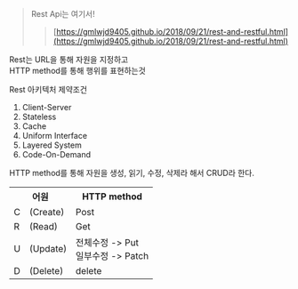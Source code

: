 >  Rest Api는 여기서!
>  >[https://gmlwjd9405.github.io/2018/09/21/rest-and-restful.html](https://gmlwjd9405.github.io/2018/09/21/rest-and-restful.html)  

Rest는 URL을 통해 자원을 지정하고  
HTTP method를 통해 행위를 표현하는것

Rest 아키텍처 제약조건
1. Client-Server
2. Stateless
3. Cache
4. Uniform Interface
5. Layered System  
6. Code-On-Demand


HTTP method를 통해 자원을 생성, 읽기, 수정, 삭제라 해서 CRUD라 한다.
<table>
    <tr>
        <th colspan="2">어원</th>
        <th>HTTP method</th>
    </tr>
    <tr>
        <td>C</td>
        <td>(Create)</td>
        <td>Post</td>
    </tr>
    <tr>
        <td>R</td>
        <td>(Read)</td>
        <td>Get</td>
    </tr>
    <tr>
        <td>U</td>
        <td>(Update)</td>
        <td>
            전체수정 -> Put<br>
            일부수정 -> Patch
        </td>
    </tr>
    <tr>
        <td>D</td>
        <td>(Delete)</td>
        <td>delete</td>
    </tr>
</table>





